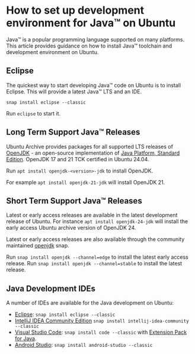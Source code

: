 # How to set up development environment for Java™ on Ubuntu

Java™ is a popular programming language supported on many platforms. This article provides guidance on how to install Java™ toolchain and development environment on Ubuntu.

## Eclipse

The quickest way to start developing Java™ code on Ubuntu is to install Eclipse. This will provide a latest Java™ LTS and an IDE.

```
snap install eclipse --classic
```

 Run ``eclipse`` to start it.

## Long Term Support Java™ Releases

Ubuntu Archive provides packages for all supported LTS releases of [OpenJDK](https://openjdk.org/) - an open-source implementation of [Java Platform, Standard Edition](https://www.oracle.com/technetwork/java/javase/overview/index.html).
OpenJDK 17 and 21 TCK certified in Ubuntu 24.04.

Run ``apt install openjdk-<version>-jdk`` to install OpenJDK.

For example ``apt install openjdk-21-jdk`` will install OpenJDK 21.

## Short Term Support Java™ Releases

Latest or early access releases are available in the latest development release of Ubuntu.
For instance `apt install openjdk-24-jdk` will install the early access Ubuntu archive version of OpenJDK 24.

Latest or early access releases are also available through the community maintained [openjdk](https://snapcraft.io/openjdk) snap.

Run `snap install openjdk --channel=edge` to install the latest early access release.
Run `snap install openjdk --channel=stable` to install the latest release.

## Java Development IDEs

A number of IDEs are available for the Java development on Ubuntu:
- [Eclipse](https://www.eclipse.org/): `snap install eclipse --classic`
- [IntelliJ IDEA Community Edition](https://www.jetbrains.com/idea/) `snap install intellij-idea-community --classic`
- [Visual Studio Code](https://code.visualstudio.com/): `snap install code --classic` with [Extension Pack for Java](https://marketplace.visualstudio.com/items?itemName=vscjava.vscode-java-pack).
- [Android Studio](https://developer.android.com/studio): `snap install android-studio --classic`
